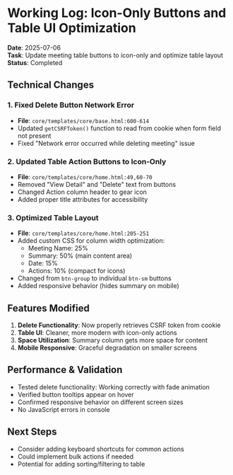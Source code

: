 # Working Log: Icon-Only Buttons and Table UI Optimization

**Date**: 2025-07-06  
**Task**: Update meeting table buttons to icon-only and optimize table layout  
**Status**: Completed

## Technical Changes

### 1. Fixed Delete Button Network Error
- **File**: `core/templates/core/base.html:600-614`
- Updated `getCSRFToken()` function to read from cookie when form field not present
- Fixed "Network error occurred while deleting meeting" issue

### 2. Updated Table Action Buttons to Icon-Only
- **File**: `core/templates/core/home.html:49,60-70`
- Removed "View Detail" and "Delete" text from buttons
- Changed Action column header to gear icon
- Added proper title attributes for accessibility

### 3. Optimized Table Layout
- **File**: `core/templates/core/home.html:205-251`
- Added custom CSS for column width optimization:
  - Meeting Name: 25%
  - Summary: 50% (main content area)
  - Date: 15%
  - Actions: 10% (compact for icons)
- Changed from `btn-group` to individual `btn-sm` buttons
- Added responsive behavior (hides summary on mobile)

## Features Modified

1. **Delete Functionality**: Now properly retrieves CSRF token from cookie
2. **Table UI**: Cleaner, more modern with icon-only actions
3. **Space Utilization**: Summary column gets more space for content
4. **Mobile Responsive**: Graceful degradation on smaller screens

## Performance & Validation

- Tested delete functionality: Working correctly with fade animation
- Verified button tooltips appear on hover
- Confirmed responsive behavior on different screen sizes
- No JavaScript errors in console

## Next Steps

- Consider adding keyboard shortcuts for common actions
- Could implement bulk actions if needed
- Potential for adding sorting/filtering to table